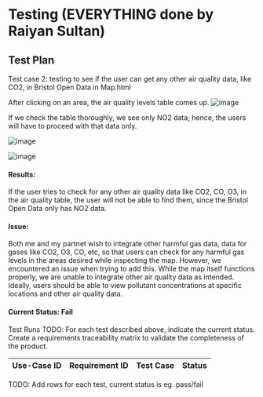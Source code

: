 # Testing (EVERYTHING done by Raiyan Sultan)

## Test Plan
Test case 2: testing to see if the user can get any other air quality data, like CO2, in Bristol Open Data in Map.html

After clicking on an area, the air quality levels table comes up.
![image](https://github.com/user-attachments/assets/178e3cb8-2073-4b3d-95da-5ffb9516431c)

If we check the table thoroughly, we see only NO2 data; hence, the users will have to proceed with that data only.

![image](https://github.com/user-attachments/assets/7ecfcbdf-5d9b-4c3a-93d2-4b3da828466e)

![image](https://github.com/user-attachments/assets/f8f1c2c2-1d3f-4cb0-80e0-48d02889d0f4)

#### Results:
  If the user tries to check for any other air quality data like CO2, CO, O3, in the air quality table, the user will not be able to find them, since the Bristol Open Data only has NO2 data.


#### Issue:
  Both me and my partnet wish to integrate other harmful gas data, data for gases like CO2, O3, CO, etc, so that users can check for any harmful gas levels in the areas desired while inspecting the map. However, we encountered an issue when trying to add this. While the map itself functions properly, we are unable to integrate other air quality data as intended. Ideally, users should be able to view pollutant concentrations at specific locations and other air quality data.

#### Current Status: Fail


Test Runs
TODO: For each test described above, indicate the current status. 
Create a requirements traceability matrix to validate the completeness of the product.

| Use-Case ID | Requirement ID | Test Case | Status |
| ----------- | -------------- | --------- | ------ |

TODO: Add rows for each test, current status is eg. pass/fail
